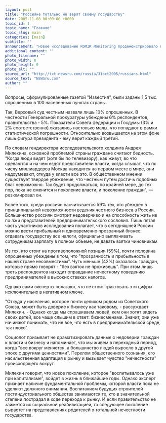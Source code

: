 ```yaml
---
layout: post
title: "Россияне тотально не верят своему государству"
date: 2005-11-08 00:00:00 +0000
topic_id: 1
topic_name: "Главное"
topic_slug: main
categories: [main]
subtitle: ""
announcement: "Новое исследование ROMIR Monitoring продемонстрировало почти тотальное неверие граждан государству. Согласно его результатам, 52% граждан страны не считают честным ни один из институтов государственной власти, в том числе президента."
additional_content: ""
photo_filename: ""
photo_width: 0
photo_height: 0
photo_alt: ""
source_url: "http://txt.newsru.com/russia/31oct2005/russians.html"
source_text: "NEWSru.com"
author: ""
---
```

Вопросы, сформулированные газетой "Известия", были заданы 1,5 тыс. опрошенных в 100 населенных пунктах страны.

Так, Верховый суд честным назвали лишь 10% опрошенных. В честности Генеральной прокуратуры убеждены 6% респондентов, правительства - 5%. Показатели Совета федерации и Госдумы (3% и 2% соответственно) оказались настолько малы, что попадают в рамки статистической погрешности. Относительно возвышается на этом фоне лишь фигура президента - ему верит каждый третий.

По словам гендиректора исследовательского холдинга Андрея Милехина, основной проблемой страны граждане считают бедность. "Когда люди видят (хотя бы по телевизору), как живут, во что одеваются и на чем ездят представители власти, когда слышат, что по числу миллиардеров Москва находится на первом месте в мире, они недоумевают, откуда у власти все это. В общественном мнении существует твердое убеждение, что честным путем достичь подобных благ невозможно. Так будет продолжаться, по крайней мере, до тех пор, пока не сменится и поколение власти, и поколение граждан", &mdash; резюмировал он.

Более того, среди россиян насчитывается 59% тех, кто убежден в принципиальной невозможности ведения честного бизнеса в России. Большинство россиян смотрит недоверчиво и на способность жить не по лжи представителей предпринимательского сословия. Лишь пятая часть участников исследования полагает, что в сегодняшней России можно вести прибыльный и одновременно прозрачный бизнес: отдавать государству все налоги, официально выплачивать сотрудникам зарплату в полном объеме, не давать взятки чиновникам.

Из тех, кто стоит на противоположной позиции (59%), почти половина опрошенных убеждены в том, что "прозрачность и прибыльность в нашей стране несовместимы". Чуть меньше (42%) оказалось граждан, которые прямо говорят - "без взяток не проживешь". При этом лишь треть респондентов находит оправдание нечестному поведению предпринимателей в высоких ставках налогов.

Однако сами эксперты полагают, что не стоит трактовать эти цифры исключительно в негативном ключе.

"Откуда у населения, которое почти целиком родом из Советского Союза, может быть доверие к бизнесу как таковому, - рассуждает Милехин. - Однако когда мы спрашиваем людей, кем они хотят видеть своих детей, все чаще слышим в ответ: бизнесменами. Значит, они уже начинают понимать, что не все, что есть в предпринимательской среде, так плохо".

Социолог призывает не драматизировать данные о недоверии граждан к власти и бизнесу и напоминает, что мы живем в переходный период, когда "все вокруг меняется, а большинство людей выросло в другой эпохе с другими ценностями". Перелом общественного сознания, его насильственная адаптация к рынку и вызывает чувство "нечестности" происходящего вокруг.

Милехин говорит, что новое поколение, которое "воспитывалось уже при капитализме", войдет в жизнь в ближайшие годы. Однако эксперт признает наличие фундаментальной проблемы, которой власти пока не уделяют должного внимания. Воспитанием будущих строителей постиндустриального общества занимаются те, кто в значительной степени пострадал в ходе перехода к рынку. И если правительство не займется их социальной реабилитацией, то следующее поколение вырастет на представлениях родителей о тотальной нечестности государства.

